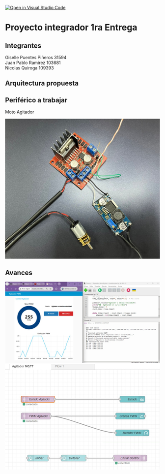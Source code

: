 [![Open in Visual Studio Code](https://classroom.github.com/assets/open-in-vscode-2e0aaae1b6195c2367325f4f02e2d04e9abb55f0b24a779b69b11b9e10269abc.svg)](https://classroom.github.com/online_ide?assignment_repo_id=21147873&assignment_repo_type=AssignmentRepo)
# Proyecto integrador 1ra Entrega

## Integrantes

Giselle Puentes Piñeros 31594  
Juan Pablo Ramirez 103681  
Nicolas Quiroga 109393  

## Arquitectura propuesta



## Periférico a trabajar
Moto Agitador

![Periféricos del sistema](Perifericos.jpg)

## Avances

![Flujo del Proyecto 1](NoderedPoryecto1entrega.jpg)
![Flujo del Proyecto 1](nodered.jpg)
<!-- Subir en una carpeta src los códigos que tienen hasta el momento y esta sección agregar lo que consideren necesario referente a sus avances. -->
